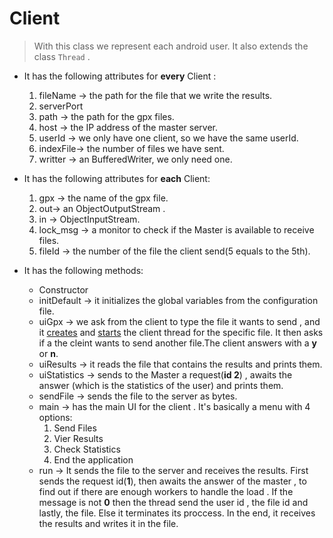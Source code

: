 # Client
> With this class we represent each android user. It also extends the class `Thread` .

- It has the following attributes for **every** Client :
    1. fileName -> the path for the file that we write the results.
    2. serverPort
    3. path -> the path for the gpx files.
    4. host -> the IP address of the master server.
    5. userId -> we only have one client, so we have the same userId.
    6. indexFile-> the number of files we have sent.
    7. writter -> an BufferedWriter, we only need one.

- It has the following attributes for **each** Client:
    1. gpx -> the name of the gpx file.
    2. out-> an ObjectOutputStream .
    3. in -> ObjectInputStream.
    4. lock_msg -> a monitor to check if the Master is available to receive files.
    5. fileId -> the number of the file the client send(5 equals to the 5th).

- It has the following methods:
    - <a>Constructor</a>
    - <a>initDefault</a> -> it initializes the global variables from the configuration file.
    - <a>uiGpx</a> -> we ask from the client to type the file it wants to send , and it <u> creates</u> and <u> starts</u> the client thread for the specific file. It then asks if a the cleint wants to send another file.The client answers with a **y** or **n**.
    - <a>uiResults</a> -> it reads the file that contains the results and prints them. 
    - <a>uiStatistics</a> -> sends to the Master a request(**id 2**) , awaits the answer (which is the statistics of the user) and prints them. 
    - <a>sendFile</a> -> sends the file to the server as bytes.
    - <a>main</a> -> has the main UI for the client . It's basically a menu with 4 options:
        1. Send Files
        2. Vier Results
        3. Check Statistics
        4. End the application
    - <a>run</a> -> It sends the file to the server and receives the results. First sends the request id(**1**), then awaits the answer of the master , to find out if there are enough workers to handle the load . If the message is not **0** then the thread send the user id , the file id and lastly, the file. Else it terminates its proccess. In the end, it receives the results and writes it in the file.
